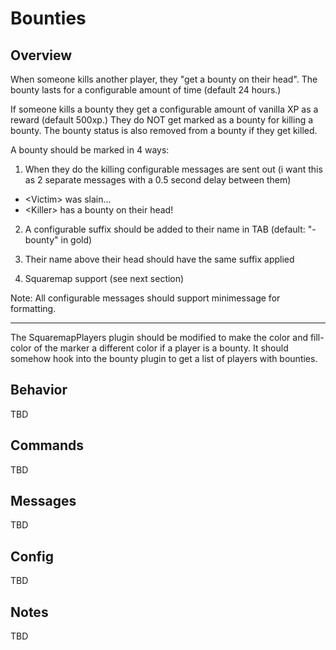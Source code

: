 # Bounties

## Overview

When someone kills another player, they "get a bounty on their head". The bounty lasts for a configurable amount of time (default 24 hours.)

If someone kills a bounty they get a configurable amount of vanilla XP as a reward (default 500xp.) They do NOT get marked as a bounty for killing a bounty. The bounty status is also removed from a bounty if they get killed.

A bounty should be marked in 4 ways:

1. When they do the killing configurable messages are sent out (i want this as 2 separate messages with a 0.5 second delay between them)
* \<Victim\> was slain...
* \<Killer\> has a bounty on their head!
  
2. A configurable suffix should be added to their name in TAB (default: "- bounty" in gold)
  
3. Their name above their head should have the same suffix applied

4. Squaremap support (see next section)

Note: All configurable messages should support minimessage for formatting.

------------

The SquaremapPlayers plugin should be modified to make the color and fill-color of the marker a different color if a player is a bounty. It should somehow hook into the bounty plugin to get a list of players with bounties.

## Behavior

TBD

## Commands

TBD

## Messages

TBD

## Config

TBD

## Notes

TBD
